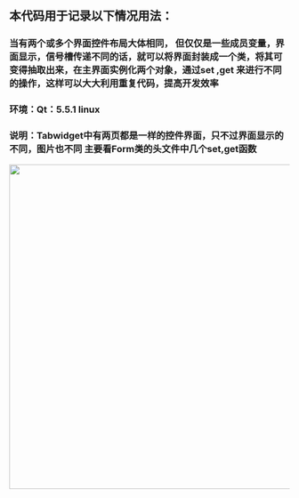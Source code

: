 ## 本代码用于记录以下情况用法： ##  

### 当有两个或多个界面控件布局大体相同， 但仅仅是一些成员变量，界面显示，信号槽传递不同的话，就可以将界面封装成一个类，将其可变得抽取出来，在主界面实例化两个对象，通过set ,get 来进行不同的操作，这样可以大大利用重复代码，提高开发效率 ###  

### 环境：Qt：5.5.1 linux ###  
### 说明：Tabwidget中有两页都是一样的控件界面，只不过界面显示的不同，图片也不同 主要看Form类的头文件中几个set,get函数 ###  
  
  
<div align=center>
<img src="https://github.com/zhaoyuRobotics/QT/blob/master/ModuleSameGui/image/Modular_same_interface.gif" width="862" height="584" align=center/>
</div>




